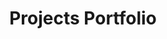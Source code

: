 ---
title: "Projects Portfolio"
layout: collection
permalink: /portfolio/
collection: portfolio
entries_layout: grid
classes: wide
---